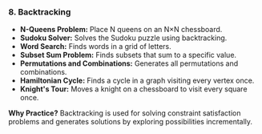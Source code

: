 ### 8. **Backtracking**

- **N-Queens Problem:** Place N queens on an N×N chessboard.
- **Sudoku Solver:** Solves the Sudoku puzzle using backtracking.
- **Word Search:** Finds words in a grid of letters.
- **Subset Sum Problem:** Finds subsets that sum to a specific value.
- **Permutations and Combinations:** Generates all permutations and combinations.
- **Hamiltonian Cycle:** Finds a cycle in a graph visiting every vertex once.
- **Knight's Tour:** Moves a knight on a chessboard to visit every square once.

**Why Practice?** Backtracking is used for solving constraint satisfaction problems and generates solutions by exploring possibilities incrementally.